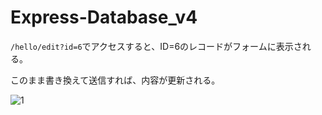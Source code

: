 # Express-Database_v4

`/hello/edit?id=6`でアクセスすると、ID=6のレコードがフォームに表示される。

このまま書き換えて送信すれば、内容が更新される。

![1](https://user-images.githubusercontent.com/28942665/34538004-f2fe49be-f10d-11e7-8879-3278902ceb2f.JPG)

